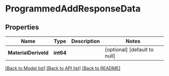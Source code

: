 # ProgrammedAddResponseData

## Properties
Name | Type | Description | Notes
------------ | ------------- | ------------- | -------------
**MaterialDeriveId** | **int64** |  | [optional] [default to null]

[[Back to Model list]](../README.md#documentation-for-models) [[Back to API list]](../README.md#documentation-for-api-endpoints) [[Back to README]](../README.md)


